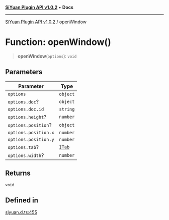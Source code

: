 [**SiYuan Plugin API v1.0.2**](../README.md) • **Docs**

---

[SiYuan Plugin API v1.0.2](../README.md) / openWindow

# Function: openWindow()

> **openWindow**(`options`): `void`

## Parameters

| Parameter            | Type                            |
| -------------------- | ------------------------------- |
| `options`            | `object`                        |
| `options.doc`?       | `object`                        |
| `options.doc.id`     | `string`                        |
| `options.height`?    | `number`                        |
| `options.position`?  | `object`                        |
| `options.position.x` | `number`                        |
| `options.position.y` | `number`                        |
| `options.tab`?       | [`ITab`](../interfaces/ITab.md) |
| `options.width`?     | `number`                        |

## Returns

`void`

## Defined in

[siyuan.d.ts:455](https://github.com/siyuan-note/petal/tree/main/siyuan.d.ts#L455)

